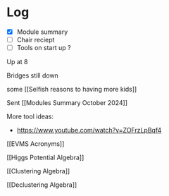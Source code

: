 

# Log

- [x] Module summary
- [ ] Chair reciept 
- [ ] Tools on start up ?

Up at 8

Bridges still down

some [[Selfish reasons to having more kids]]

Sent [[Modules Summary October 2024]]

More tool ideas:
- https://www.youtube.com/watch?v=ZOFrzLpBqf4

[[EVMS Acronyms]]

[[Higgs Potential Algebra]]

[[Clustering Algebra]]

[[Declustering Algebra]]

